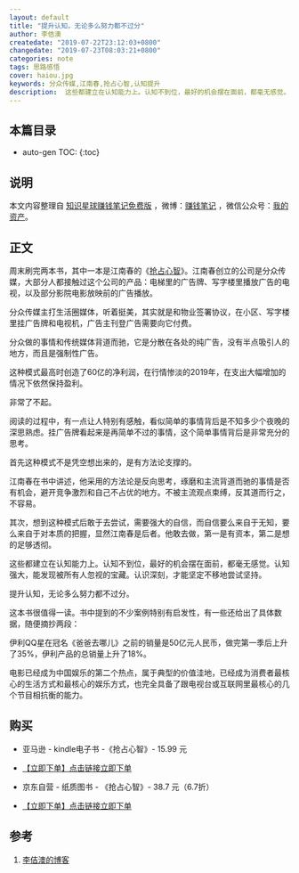```yaml
---
layout: default
title: "提升认知，无论多么努力都不过分"
author: 李佶澳
createdate: "2019-07-22T23:12:03+0800"
changedate: "2019-07-23T08:03:21+0800"
categories: note
tags: 思路感悟
cover: haiou.jpg
keywords: 分众传媒,江南春,抢占心智,认知提升
description:  这些都建立在认知能力上。认知不到位，最好的机会摆在面前，都毫无感觉。认知强大，能发现被所有人忽视的宝藏。认识深刻，才能坚定不移地尝试坚持
---
```


## 本篇目录

* auto-gen TOC:
{:toc}

## 说明

本文内容整理自 [知识星球赚钱笔记免费版](https://t.zsxq.com/zF2VvZJ) ，微博：[赚钱笔记](https://weibo.com/6876203019/profile?rightmod=1&wvr=6&mod=personinfo&is_all=1) ，微信公众号：[我的资产](https://www.lijiaocn.com/img/invest.jpg)。

## 正文

周末刷完两本书，其中一本是江南春的《[抢占心智][2]》。江南春创立的公司是分众传媒，大部分人都接触过这个公司的产品：电梯里的广告牌、写字楼里播放广告的电视，以及部分影院电影放映前的广告播放。

分众传媒主打生活圈媒体，听着挺美，其实就是和物业签署协议，在小区、写字楼里挂广告牌和电视机，广告主刊登广告需要向它付费。

分众做的事情和传统媒体背道而驰，它是分散在各处的纯广告，没有半点吸引人的地方，而且是强制性广告。

这种模式最高时创造了60亿的净利润，在行情惨淡的2019年，在支出大幅增加的情况下依然保持盈利。

非常了不起。

阅读的过程中，有一点让人特别有感触，看似简单的事情背后是不知多少个夜晚的深思熟虑。挂广告牌看起来是再简单不过的事情，这个简单事情背后是非常充分的思考。

首先这种模式不是凭空想出来的，是有方法论支撑的。

江南春在书中讲述，他采用的方法论是反向思考，琢磨和主流背道而驰的事情是否有机会，避开竞争激烈和自己不占优的地方。不被主流观点束缚，反其道而行之，不容易。

其次，想到这种模式后敢于去尝试，需要强大的自信，而自信要么来自于无知，要么来自于对本质的把握，显然江南春是后者。他敢去做，第一是有资本，第二是想的足够透彻。

这些都建立在认知能力上。认知不到位，最好的机会摆在面前，都毫无感觉。认知强大，能发现被所有人忽视的宝藏。认识深刻，才能坚定不移地尝试坚持。

提升认知，无论多么努力都不过分。

这本书很值得一读。书中提到的不少案例特别有启发性，有一些还给出了具体数据，随便摘抄两段：

伊利QQ星在冠名《爸爸去哪儿》之前的销量是50亿元人民币，做完第一季后上升了35%，伊利产品的总销量上升了18%。

电影已经成为中国娱乐的第二个热点，属于典型的价值洼地，已经成为消费者最核心的生活方式和最核心的娱乐方式，也完全具备了跟电视台或互联网里最核心的几个节目相抗衡的能力。


## 购买

* 亚马逊 - kindle电子书 -《抢占心智》- 15.99 元

* [【立即下单】点击链接立即下单](https://www.amazon.cn/dp/B07FYF98V9/ref=sr_1_1?__mk_zh_CN=%E4%BA%9A%E9%A9%AC%E9%80%8A%E7%BD%91%E7%AB%99&keywords=%E6%8A%A2%E5%8D%A0%E5%BF%83%E6%99%BA&qid=1563838362&s=gateway&sr=8-1&tag=znrio-23)

* 京东自营 - 纸质图书 - 《抢占心智》- 38.7 元（6.7折）

* [【立即下单】点击链接立即下单](https://union-click.jd.com/jdc?e=&p=AyIGZRtYFAcXBFIZWR0yEgRQGlwcAxM3EUQDS10iXhBeGlcJDBkNXg9JHU4YDk5ER1xOGRNLGEEcVV8BXURFUFdfC0RVU1JRUy1OVxUBFwZSEloUMhB4F0AySlFXZ0sYXU9yRHcRHQRRV3ILWStaJQITBlQbWRUHEwJlK1sSMkBpja3tzaejG4Gx1MCKhTdUK1sRBRAOVxNbHQQbAVErXBULIkUQXw5dbFdZA08eTFZRN2UrWCUyIgdlGGtXbEECARpdFgIaU1ZOXRBRFVMFSV0VUkcHUhtaE1IRAFMaaxcDEwNc&t=W1dCFFlQCxxKQgFHREkdSVJKSQVJHFRXFk9FUlpGQUpLCVBaTFhbXQtWVmpSWRtYEAMVDlQa)

## 参考

1. [李佶澳的博客][1]


[1]: https://www.lijiaocn.com "李佶澳的博客"
[2]: https://www.amazon.cn/dp/B07FYF98V9/ref=sr_1_1?__mk_zh_CN=%E4%BA%9A%E9%A9%AC%E9%80%8A%E7%BD%91%E7%AB%99&keywords=%E6%8A%A2%E5%8D%A0%E5%BF%83%E6%99%BA&qid=1563838362&s=gateway&sr=8-1&tag=znrio-23  "抢占心智-亚马逊"
